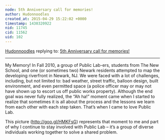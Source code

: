 ```yaml
---
node: 5th Anniversary call for memories!
author: Hudonnoodles
created_at: 2015-04-29 15:22:02 +0000
timestamp: 1430320922
nid: 11745
cid: 11562
uid: 102
---
```




[Hudonnoodles](../profile/Hudonnoodles) replying to: [5th Anniversary call for memories!](../notes/liz/04-06-2015/5th-anniversary-call-for-memories)

----
My Memory! In Fall 2010, a group of Public Lab-ers, students from The New School, and one (or sometimes two) Newark residents attempted to map the developing riverfront in Newark, NJ. We were faced with a lot of challenges, including, but not limited to: bad weather, street traffic, balloon design, built environment, and even permitted space (a police officer may or may not have shown up to escort us off public works property). Although the end goal was never fully realized, the “Ah ha!” moment came when I started to realize that sometimes it is all about the process and the lessons we learn from each other with each step taken. That’s when I came to love Public Lab.

This picture (http://goo.gl/HMKFsG) represents that moment to me and part of why I continue to stay involved with Public Lab – it’s a group of diverse individuals working together to solve a shared problem. 